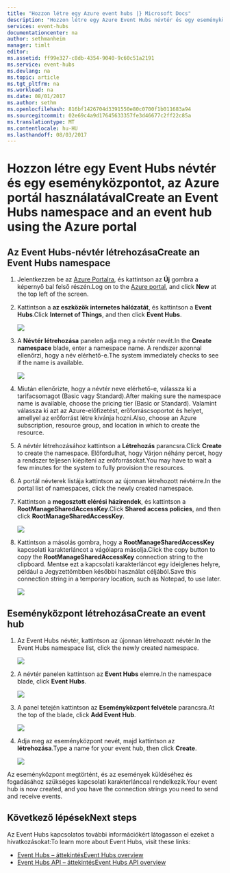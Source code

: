 ```yaml
---
title: "Hozzon létre egy Azure event hubs |} Microsoft Docs"
description: "Hozzon létre egy Azure Event Hubs névtér és egy eseményközpontot, az Azure portál használatával"
services: event-hubs
documentationcenter: na
author: sethmanheim
manager: timlt
editor: 
ms.assetid: ff99e327-c8db-4354-9040-9c60c51a2191
ms.service: event-hubs
ms.devlang: na
ms.topic: article
ms.tgt_pltfrm: na
ms.workload: na
ms.date: 08/01/2017
ms.author: sethm
ms.openlocfilehash: 816bf1426704d3391550e80c0700f1b011683a94
ms.sourcegitcommit: 02e69c4a9d17645633357fe3d46677c2ff22c85a
ms.translationtype: MT
ms.contentlocale: hu-HU
ms.lasthandoff: 08/03/2017
---
```

# <a name="create-an-event-hubs-namespace-and-an-event-hub-using-the-azure-portal"></a><span data-ttu-id="ca232-103">Hozzon létre egy Event Hubs névtér és egy eseményközpontot, az Azure portál használatával</span><span class="sxs-lookup"><span data-stu-id="ca232-103">Create an Event Hubs namespace and an event hub using the Azure portal</span></span>

## <a name="create-an-event-hubs-namespace"></a><span data-ttu-id="ca232-104">Az Event Hubs-névtér létrehozása</span><span class="sxs-lookup"><span data-stu-id="ca232-104">Create an Event Hubs namespace</span></span>
1. <span data-ttu-id="ca232-105">Jelentkezzen be az [Azure Portalra][Azure portal], és kattintson az **Új** gombra a képernyő bal felső részén.</span><span class="sxs-lookup"><span data-stu-id="ca232-105">Log on to the [Azure portal][Azure portal], and click **New** at the top left of the screen.</span></span>
1. <span data-ttu-id="ca232-106">Kattintson a **az eszközök internetes hálózatát**, és kattintson a **Event Hubs**.</span><span class="sxs-lookup"><span data-stu-id="ca232-106">Click **Internet of Things**, and then click **Event Hubs**.</span></span>
   
    ![](./media/event-hubs-create/create-event-hub9.png)
1. <span data-ttu-id="ca232-107">A **Névtér létrehozása** panelen adja meg a névtér nevét.</span><span class="sxs-lookup"><span data-stu-id="ca232-107">In the **Create namespace** blade, enter a namespace name.</span></span> <span data-ttu-id="ca232-108">A rendszer azonnal ellenőrzi, hogy a név elérhető-e.</span><span class="sxs-lookup"><span data-stu-id="ca232-108">The system immediately checks to see if the name is available.</span></span>
   
    ![](./media/event-hubs-create/create-event-hub1.png)
1. <span data-ttu-id="ca232-109">Miután ellenőrizte, hogy a névtér neve elérhető-e, válassza ki a tarifacsomagot (Basic vagy Standard).</span><span class="sxs-lookup"><span data-stu-id="ca232-109">After making sure the namespace name is available, choose the pricing tier (Basic or Standard).</span></span> <span data-ttu-id="ca232-110">Valamint válassza ki azt az Azure-előfizetést, erőforráscsoportot és helyet, amellyel az erőforrást létre kívánja hozni.</span><span class="sxs-lookup"><span data-stu-id="ca232-110">Also, choose an Azure subscription, resource group, and location in which to create the resource.</span></span> 
1. <span data-ttu-id="ca232-111">A névtér létrehozásához kattintson a **Létrehozás** parancsra.</span><span class="sxs-lookup"><span data-stu-id="ca232-111">Click **Create** to create the namespace.</span></span> <span data-ttu-id="ca232-112">Előfordulhat, hogy Várjon néhány percet, hogy a rendszer teljesen kiépíteni az erőforrásokat.</span><span class="sxs-lookup"><span data-stu-id="ca232-112">You may have to wait a few minutes for the system to fully provision the resources.</span></span>
2. <span data-ttu-id="ca232-113">A portál névterek listája kattintson az újonnan létrehozott névtérre.</span><span class="sxs-lookup"><span data-stu-id="ca232-113">In the portal list of namespaces, click the newly created namespace.</span></span>
2. <span data-ttu-id="ca232-114">Kattintson a **megosztott elérési házirendek**, és kattintson a **RootManageSharedAccessKey**.</span><span class="sxs-lookup"><span data-stu-id="ca232-114">Click **Shared access policies**, and then click **RootManageSharedAccessKey**.</span></span>
    
    ![](./media/event-hubs-create/create-event-hub7.png)

3. <span data-ttu-id="ca232-115">Kattintson a másolás gombra, hogy a **RootManageSharedAccessKey** kapcsolati karakterláncot a vágólapra másolja.</span><span class="sxs-lookup"><span data-stu-id="ca232-115">Click the copy button to copy the **RootManageSharedAccessKey** connection string to the clipboard.</span></span> <span data-ttu-id="ca232-116">Mentse ezt a kapcsolati karakterláncot egy ideiglenes helyre, például a Jegyzettömbben későbbi használat céljából.</span><span class="sxs-lookup"><span data-stu-id="ca232-116">Save this connection string in a temporary location, such as Notepad, to use later.</span></span>
    
    ![](./media/event-hubs-create/create-event-hub8.png)

## <a name="create-an-event-hub"></a><span data-ttu-id="ca232-117">Eseményközpont létrehozása</span><span class="sxs-lookup"><span data-stu-id="ca232-117">Create an event hub</span></span>

1. <span data-ttu-id="ca232-118">Az Event Hubs névtér, kattintson az újonnan létrehozott névtér.</span><span class="sxs-lookup"><span data-stu-id="ca232-118">In the Event Hubs namespace list, click the newly created namespace.</span></span>      
   
    ![](./media/event-hubs-create/create-event-hub2.png) 

2. <span data-ttu-id="ca232-119">A névtér panelen kattintson az **Event Hubs** elemre.</span><span class="sxs-lookup"><span data-stu-id="ca232-119">In the namespace blade, click **Event Hubs**.</span></span>
   
    ![](./media/event-hubs-create/create-event-hub3.png)

1. <span data-ttu-id="ca232-120">A panel tetején kattintson az **Eseményközpont felvétele** parancsra.</span><span class="sxs-lookup"><span data-stu-id="ca232-120">At the top of the blade, click **Add Event Hub**.</span></span>
   
    ![](./media/event-hubs-create/create-event-hub4.png)
1. <span data-ttu-id="ca232-121">Adja meg az eseményközpont nevét, majd kattintson az **létrehozása**.</span><span class="sxs-lookup"><span data-stu-id="ca232-121">Type a name for your event hub, then click **Create**.</span></span>
   
    ![](./media/event-hubs-create/create-event-hub5.png)

<span data-ttu-id="ca232-122">Az eseményközpont megtörtént, és az események küldéséhez és fogadásához szükséges kapcsolati karakterlánccal rendelkezik.</span><span class="sxs-lookup"><span data-stu-id="ca232-122">Your event hub is now created, and you have the connection strings you need to send and receive events.</span></span>

## <a name="next-steps"></a><span data-ttu-id="ca232-123">Következő lépések</span><span class="sxs-lookup"><span data-stu-id="ca232-123">Next steps</span></span>
<span data-ttu-id="ca232-124">Az Event Hubs kapcsolatos további információkért látogasson el ezeket a hivatkozásokat:</span><span class="sxs-lookup"><span data-stu-id="ca232-124">To learn more about Event Hubs, visit these links:</span></span>

* [<span data-ttu-id="ca232-125">Event Hubs – áttekintés</span><span class="sxs-lookup"><span data-stu-id="ca232-125">Event Hubs overview</span></span>](event-hubs-what-is-event-hubs.md)
* [<span data-ttu-id="ca232-126">Event Hubs API – áttekintés</span><span class="sxs-lookup"><span data-stu-id="ca232-126">Event Hubs API overview</span></span>](event-hubs-api-overview.md)

[Azure portal]: https://portal.azure.com/